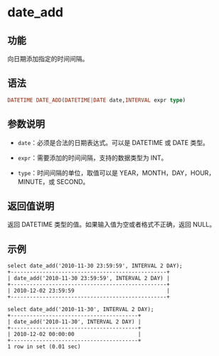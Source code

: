 # date_add

## 功能

向日期添加指定的时间间隔。

## 语法

```Haskell
DATETIME DATE_ADD(DATETIME|DATE date,INTERVAL expr type)
```

## 参数说明

* `date`：必须是合法的日期表达式。可以是 DATETIME 或 DATE 类型。

* `expr`：需要添加的时间间隔，支持的数据类型为 INT。

* `type`：时间间隔的单位，取值可以是 YEAR，MONTH，DAY，HOUR，MINUTE，或 SECOND。

## 返回值说明

返回 DATETIME 类型的值。如果输入值为空或者格式不正确，返回 NULL。

## 示例

```Plain Text
select date_add('2010-11-30 23:59:59', INTERVAL 2 DAY);
+-------------------------------------------------+
| date_add('2010-11-30 23:59:59', INTERVAL 2 DAY) |
+-------------------------------------------------+
| 2010-12-02 23:59:59                             |
+-------------------------------------------------+

select date_add('2010-11-30', INTERVAL 2 DAY);
+----------------------------------------+
| date_add('2010-11-30', INTERVAL 2 DAY) |
+----------------------------------------+
| 2010-12-02 00:00:00                    |
+----------------------------------------+
1 row in set (0.01 sec)

```
